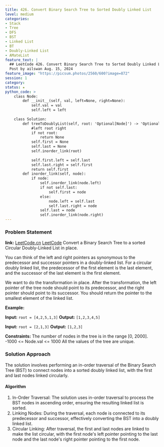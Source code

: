 ```yaml
---
title: 426. Convert Binary Search Tree to Sorted Doubly Linked List
level: medium
categories:
- Stack
- Tree
- DFS
- BST
- Linked List
- BT
- Doubly-Linked List
- AMateList
feature_text: |
  ## LeetCode 426. Convert Binary Search Tree to Sorted Doubly Linked List
  Post by ailswan Aug. 15, 2024
feature_image: "https://picsum.photos/2560/600?image=872"
session: 1
category:
status: ★
python_code: >
    class Node:
        def __init__(self, val, left=None, right=None):
            self.val = val
            self.left = left
 
    class Solution:
        def treeToDoublyList(self, root: 'Optional[Node]') -> 'Optional[Node]':
            #left root right
            if not root:
                return None
            self.first = None
            self.last = None
            self.inorder_link(root)
            
            self.first.left = self.last
            self.last.right = self.first
            return self.first
        def inorder_link(self, node):
            if node:
                self.inorder_link(node.left)
                if not self.last:
                    self.first = node
                else:
                    node.left = self.last
                    self.last.right = node
                self.last = node
                self.inorder_link(node.right) 
---
```


### Problem Statement
**link:**
[LeetCode.cn](https://leetcode.cn/problems/convert-binary-search-tree-to-sorted-doubly-linked-list/)
[LeetCode](https://leetcode.com/convert-binary-search-tree-to-sorted-doubly-linked-list/)
Convert a Binary Search Tree to a sorted Circular Doubly-Linked List in place.

You can think of the left and right pointers as synonymous to the predecessor and successor pointers in a doubly-linked list. For a circular doubly linked list, the predecessor of the first element is the last element, and the successor of the last element is the first element.

We want to do the transformation in place. After the transformation, the left pointer of the tree node should point to its predecessor, and the right pointer should point to its successor. You should return the pointer to the smallest element of the linked list.


**Example:**

**Input:** `root = [4,2,5,1,3]`
**Output:** `[1,2,3,4,5]`

**Input:** `root = [2,1,3]`
**Output:** `[1,2,3]`

**Constraints:**
The number of nodes in the tree is in the range [0, 2000].
-1000 <= Node.val <= 1000
All the values of the tree are unique.
 
### Solution Approach
The solution involves performing an in-order traversal of the Binary Search Tree (BST) to connect nodes into a sorted doubly linked list, with the first and last nodes linked circularly.
#### Algorithm
1. In-Order Traversal: The solution uses in-order traversal to process the BST nodes in ascending order, ensuring the resulting linked list is sorted.
2. Linking Nodes: During the traversal, each node is connected to its predecessor and successor, effectively converting the BST into a doubly linked list.
3. Circular Linking: After traversal, the first and last nodes are linked to make the list circular, with the first node's left pointer pointing to the last node and the last node's right pointer pointing to the first node.